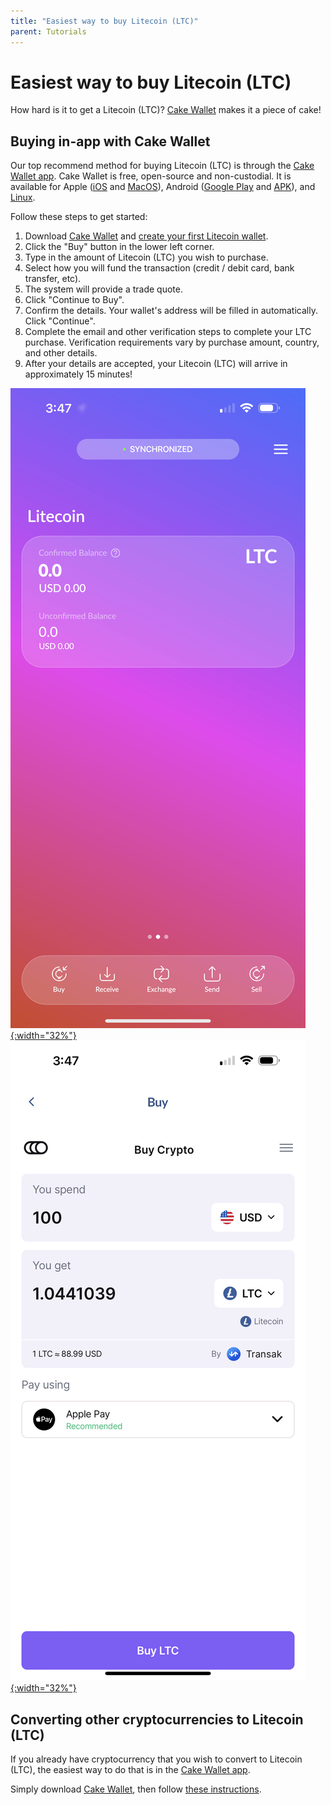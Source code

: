```yaml
---
title: "Easiest way to buy Litecoin (LTC)"
parent: Tutorials
---
```


# Easiest way to buy Litecoin (LTC)

How hard is it to get a Litecoin (LTC)? [Cake Wallet](https://cakewallet.com) makes it a piece of cake!

## Buying in-app with Cake Wallet

Our top recommend method for buying Litecoin (LTC) is through the [Cake Wallet app](https://cakewallet.com). Cake Wallet is free, open-source and non-custodial. It is available for Apple ([iOS](https://apps.apple.com/us/app/cake-wallet-for-xmr-monero/id1334702542) and [MacOS](https://apps.apple.com/us/app/cake-wallet-for-xmr-monero/id1334702542)), Android ([Google Play](https://play.google.com/store/apps/details?id=com.cakewallet.cake_wallet&referrer=utm_source%3Dguides.cakewallet.com%26utm_medium%3Dwebsite) and [APK](https://github.com/cake-tech/cake_wallet/releases)), and [Linux](https://github.com/cake-tech/cake_wallet/releases).

Follow these steps to get started:

1. Download [Cake Wallet](https://cakewallet.com) and [create your first Litecoin wallet](https://guides.cakewallet.com/docs/basic-features/create-first-wallet/).
2. Click the "Buy" button in the lower left corner.
3. Type in the amount of Litecoin (LTC) you wish to purchase.
4. Select how you will fund the transaction (credit / debit card, bank transfer, etc).
5. The system will provide a trade quote.
6. Click "Continue to Buy".
7. Confirm the details. Your wallet's address will be filled in automatically. Click "Continue".
8. Complete the email and other verification steps to complete your LTC purchase. Verification requirements vary by purchase amount, country, and other details.
9. After your details are accepted, your Litecoin (LTC) will arrive in approximately 15 minutes!

[![Cake Wallet Litecoin Home Screen](/images/mainscreen-ltc.PNG){:width="32%"}](/images/mainscreen-ltc.PNG)
[![Buy LTC Screen](/images/buy-ltc.PNG){:width="32%"}](/images/buy-ltc.PNG)

## Converting other cryptocurrencies to Litecoin (LTC)

If you already have cryptocurrency that you wish to convert to Litecoin (LTC), the easiest way to do that is in the [Cake Wallet app](https://cakewallet.com).

Simply download [Cake Wallet](https://cakewallet.com), then follow [these instructions](https://guides.cakewallet.com/docs/basic-features/exchange/).
